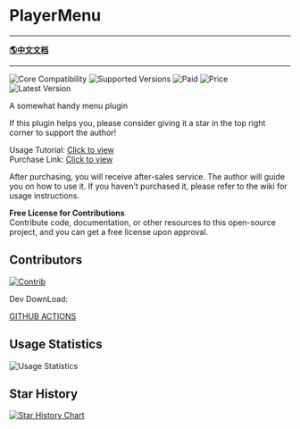 # PlayerMenu

-------------------------------------------------------------------------------

[**🌎中文文档**](README-CH.md)

-------------------------------------------------------------------------------

![Core Compatibility](https://img.shields.io/badge/Core_Compatibility-Spigot|Folia-blue)
![Supported Versions](https://img.shields.io/badge/Supported_Versions-1.7.x--1.20.x-blue)
![Paid](https://img.shields.io/badge/Paid-Open_Source_Paid-blue)
![Price](https://img.shields.io/badge/dynamic/json?url=https%3A%2F%2Fafdian.com%2Fapi%2Fcreator%2Fget-plan-skus%3Fplan_id%3D1e545a30aacd11edbe4a52540025c377&query=%24.data.plan.show_price&suffix=CNY&label=Price)
![Latest Version](https://img.shields.io/github/v/release/handy-git/PlayerMenu?label=Latest_Version)

A somewhat handy menu plugin

If this plugin helps you, please consider giving it a star in the top right corner to support the author!

Usage Tutorial: [Click to view](https://ricedoc.handyplus.cn/wiki/PlayerMenu/README/)  
Purchase Link: [Click to view](https://www.spigotmc.org/resources/117019/)

After purchasing, you will receive after-sales service. The author will guide you on how to use it. If you haven't purchased it, please refer to the wiki for usage instructions.

**Free License for Contributions**  
Contribute code, documentation, or other resources to this open-source project, and you can get a free license upon approval.

## Contributors

[![Contrib](https://contrib.rocks/image?repo=handy-git/PlayerMenu)](https://github.com/handy-git/PlayerMenu/graphs/contributors)

Dev DownLoad:

[GITHUB ACTIONS](https://github.com/handy-git/PlayerMenu/actions)

## Usage Statistics

![Usage Statistics](https://bstats.org/signatures/bukkit/PlayerMenu.svg)

## Star History

[![Star History Chart](https://api.star-history.com/svg?repos=handy-git/PlayerMenu&type=Date)](https://star-history.com/#handy-git/PlayerMenu&Date)  
